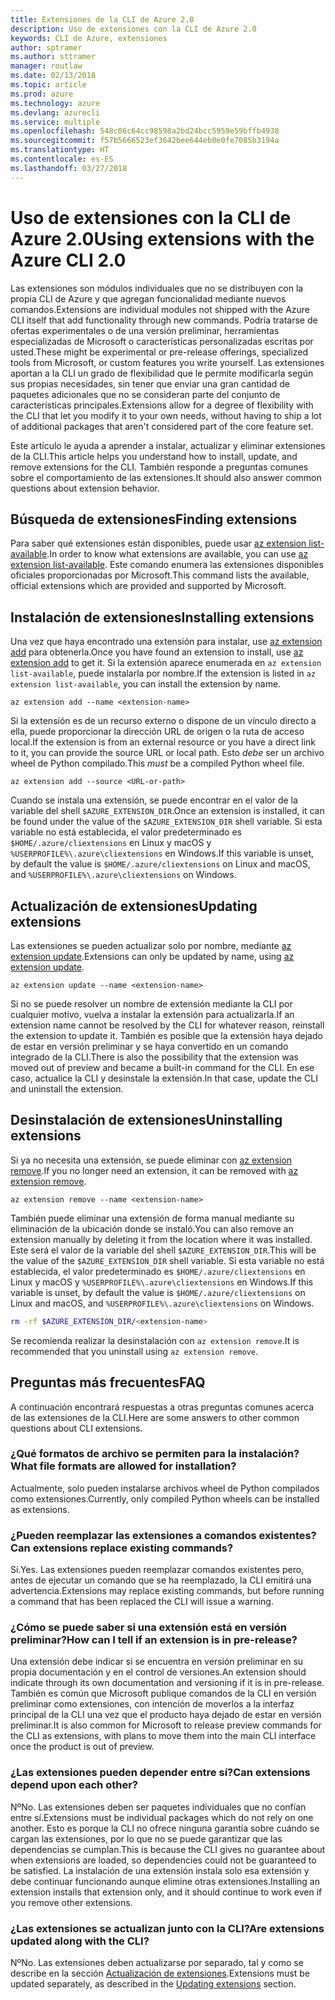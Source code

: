 ```yaml
---
title: Extensiones de la CLI de Azure 2.0
description: Uso de extensiones con la CLI de Azure 2.0
keywords: CLI de Azure, extensiones
author: sptramer
ms.author: sttramer
manager: routlaw
ms.date: 02/13/2018
ms.topic: article
ms.prod: azure
ms.technology: azure
ms.devlang: azurecli
ms.service: multiple
ms.openlocfilehash: 548c06c64cc98598a2bd24bcc5959e59bffb4930
ms.sourcegitcommit: f57b5666523ef3642bee644eb0e0fe7085b3194a
ms.translationtype: HT
ms.contentlocale: es-ES
ms.lasthandoff: 03/27/2018
---
```

# <a name="using-extensions-with-the-azure-cli-20"></a><span data-ttu-id="2830d-104">Uso de extensiones con la CLI de Azure 2.0</span><span class="sxs-lookup"><span data-stu-id="2830d-104">Using extensions with the Azure CLI 2.0</span></span>

<span data-ttu-id="2830d-105">Las extensiones son módulos individuales que no se distribuyen con la propia CLI de Azure y que agregan funcionalidad mediante nuevos comandos.</span><span class="sxs-lookup"><span data-stu-id="2830d-105">Extensions are individual modules not shipped with the Azure CLI itself that add functionality through new commands.</span></span> <span data-ttu-id="2830d-106">Podría tratarse de ofertas experimentales o de una versión preliminar, herramientas especializadas de Microsoft o características personalizadas escritas por usted.</span><span class="sxs-lookup"><span data-stu-id="2830d-106">These might be experimental or pre-release offerings, specialized tools from Microsoft, or custom features you write yourself.</span></span> <span data-ttu-id="2830d-107">Las extensiones aportan a la CLI un grado de flexibilidad que le permite modificarla según sus propias necesidades, sin tener que enviar una gran cantidad de paquetes adicionales que no se consideran parte del conjunto de características principales.</span><span class="sxs-lookup"><span data-stu-id="2830d-107">Extensions allow for a degree of flexibility with the CLI that let you modify it to your own needs, without having to ship a lot of additional packages that aren't considered part of the core feature set.</span></span>

<span data-ttu-id="2830d-108">Este artículo le ayuda a aprender a instalar, actualizar y eliminar extensiones de la CLI.</span><span class="sxs-lookup"><span data-stu-id="2830d-108">This article helps you understand how to install, update, and remove extensions for the CLI.</span></span> <span data-ttu-id="2830d-109">También responde a preguntas comunes sobre el comportamiento de las extensiones.</span><span class="sxs-lookup"><span data-stu-id="2830d-109">It should also answer common questions about extension behavior.</span></span>

## <a name="finding-extensions"></a><span data-ttu-id="2830d-110">Búsqueda de extensiones</span><span class="sxs-lookup"><span data-stu-id="2830d-110">Finding extensions</span></span>

<span data-ttu-id="2830d-111">Para saber qué extensiones están disponibles, puede usar [az extension list-available](/cli/azure/extension?view=azure-cli-latest#az_extension_list_available).</span><span class="sxs-lookup"><span data-stu-id="2830d-111">In order to know what extensions are available, you can use [az extension list-available](/cli/azure/extension?view=azure-cli-latest#az_extension_list_available).</span></span> <span data-ttu-id="2830d-112">Este comando enumera las extensiones disponibles oficiales proporcionadas por Microsoft.</span><span class="sxs-lookup"><span data-stu-id="2830d-112">This command lists the available, official extensions which are provided and supported by Microsoft.</span></span>

## <a name="installing-extensions"></a><span data-ttu-id="2830d-113">Instalación de extensiones</span><span class="sxs-lookup"><span data-stu-id="2830d-113">Installing extensions</span></span>

<span data-ttu-id="2830d-114">Una vez que haya encontrado una extensión para instalar, use [az extension add](https://docs.microsoft.com/en-us/cli/azure/extension?view=azure-cli-latest#az_extension_add) para obtenerla.</span><span class="sxs-lookup"><span data-stu-id="2830d-114">Once you have found an extension to install, use [az extension add](https://docs.microsoft.com/en-us/cli/azure/extension?view=azure-cli-latest#az_extension_add) to get it.</span></span> <span data-ttu-id="2830d-115">Si la extensión aparece enumerada en `az extension list-available`, puede instalarla por nombre.</span><span class="sxs-lookup"><span data-stu-id="2830d-115">If the extension is listed in `az extension list-available`, you can install the extension by name.</span></span>

```azurecli
az extension add --name <extension-name>
```

<span data-ttu-id="2830d-116">Si la extensión es de un recurso externo o dispone de un vínculo directo a ella, puede proporcionar la dirección URL de origen o la ruta de acceso local.</span><span class="sxs-lookup"><span data-stu-id="2830d-116">If the extension is from an external resource or you have a direct link to it, you can provide the source URL or local path.</span></span> <span data-ttu-id="2830d-117">Esto _debe_ ser un archivo wheel de Python compilado.</span><span class="sxs-lookup"><span data-stu-id="2830d-117">This _must_ be a compiled Python wheel file.</span></span>

```azurecli
az extension add --source <URL-or-path>
```

<span data-ttu-id="2830d-118">Cuando se instala una extensión, se puede encontrar en el valor de la variable del shell `$AZURE_EXTENSION_DIR`.</span><span class="sxs-lookup"><span data-stu-id="2830d-118">Once an extension is installed, it can be found under the value of the `$AZURE_EXTENSION_DIR` shell variable.</span></span> <span data-ttu-id="2830d-119">Si esta variable no está establecida, el valor predeterminado es `$HOME/.azure/cliextensions` en Linux y macOS y `%USERPROFILE%\.azure\cliextensions` en Windows.</span><span class="sxs-lookup"><span data-stu-id="2830d-119">If this variable is unset, by default the value is `$HOME/.azure/cliextensions` on Linux and macOS, and `%USERPROFILE%\.azure\cliextensions` on Windows.</span></span>

## <a name="updating-extensions"></a><span data-ttu-id="2830d-120">Actualización de extensiones</span><span class="sxs-lookup"><span data-stu-id="2830d-120">Updating extensions</span></span>

<span data-ttu-id="2830d-121">Las extensiones se pueden actualizar solo por nombre, mediante [az extension update](https://docs.microsoft.com/en-us/cli/azure/extension?view=azure-cli-latest#az_extension_update).</span><span class="sxs-lookup"><span data-stu-id="2830d-121">Extensions can only be updated by name, using [az extension update](https://docs.microsoft.com/en-us/cli/azure/extension?view=azure-cli-latest#az_extension_update).</span></span>

```azurecli
az extension update --name <extension-name>
```

<span data-ttu-id="2830d-122">Si no se puede resolver un nombre de extensión mediante la CLI por cualquier motivo, vuelva a instalar la extensión para actualizarla.</span><span class="sxs-lookup"><span data-stu-id="2830d-122">If an extension name cannot be resolved by the CLI for whatever reason, reinstall the extension to update it.</span></span> <span data-ttu-id="2830d-123">También es posible que la extensión haya dejado de estar en versión preliminar y se haya convertido en un comando integrado de la CLI.</span><span class="sxs-lookup"><span data-stu-id="2830d-123">There is also the possibility that the extension was moved out of preview and became a built-in command for the CLI.</span></span> <span data-ttu-id="2830d-124">En ese caso, actualice la CLI y desinstale la extensión.</span><span class="sxs-lookup"><span data-stu-id="2830d-124">In that case, update the CLI and uninstall the extension.</span></span>

## <a name="uninstalling-extensions"></a><span data-ttu-id="2830d-125">Desinstalación de extensiones</span><span class="sxs-lookup"><span data-stu-id="2830d-125">Uninstalling extensions</span></span>

<span data-ttu-id="2830d-126">Si ya no necesita una extensión, se puede eliminar con [az extension remove](https://docs.microsoft.com/en-us/cli/azure/extension?view=azure-cli-latest#az_extension_remove).</span><span class="sxs-lookup"><span data-stu-id="2830d-126">If you no longer need an extension, it can be removed with [az extension remove](https://docs.microsoft.com/en-us/cli/azure/extension?view=azure-cli-latest#az_extension_remove).</span></span>

```azurecli
az extension remove --name <extension-name>
```

<span data-ttu-id="2830d-127">También puede eliminar una extensión de forma manual mediante su eliminación de la ubicación donde se instaló.</span><span class="sxs-lookup"><span data-stu-id="2830d-127">You can also remove an extension manually by deleting it from the location where it was installed.</span></span> <span data-ttu-id="2830d-128">Este será el valor de la variable del shell `$AZURE_EXTENSION_DIR`.</span><span class="sxs-lookup"><span data-stu-id="2830d-128">This will be the value of the `$AZURE_EXTENSION_DIR` shell variable.</span></span> <span data-ttu-id="2830d-129">Si esta variable no está establecida, el valor predeterminado es `$HOME/.azure/cliextensions` en Linux y macOS y `%USERPROFILE%\.azure\cliextensions` en Windows.</span><span class="sxs-lookup"><span data-stu-id="2830d-129">If this variable is unset, by default the value is `$HOME/.azure/cliextensions` on Linux and macOS, and `%USERPROFILE%\.azure\cliextensions` on Windows.</span></span>

```bash
rm -rf $AZURE_EXTENSION_DIR/<extension-name>
```

<span data-ttu-id="2830d-130">Se recomienda realizar la desinstalación con `az extension remove`.</span><span class="sxs-lookup"><span data-stu-id="2830d-130">It is recommended that you uninstall using `az extension remove`.</span></span>

## <a name="faq"></a><span data-ttu-id="2830d-131">Preguntas más frecuentes</span><span class="sxs-lookup"><span data-stu-id="2830d-131">FAQ</span></span>

<span data-ttu-id="2830d-132">A continuación encontrará respuestas a otras preguntas comunes acerca de las extensiones de la CLI.</span><span class="sxs-lookup"><span data-stu-id="2830d-132">Here are some answers to other common questions about CLI extensions.</span></span>

### <a name="what-file-formats-are-allowed-for-installation"></a><span data-ttu-id="2830d-133">¿Qué formatos de archivo se permiten para la instalación?</span><span class="sxs-lookup"><span data-stu-id="2830d-133">What file formats are allowed for installation?</span></span>

<span data-ttu-id="2830d-134">Actualmente, solo pueden instalarse archivos wheel de Python compilados como extensiones.</span><span class="sxs-lookup"><span data-stu-id="2830d-134">Currently, only compiled Python wheels can be installed as extensions.</span></span>

### <a name="can-extensions-replace-existing-commands"></a><span data-ttu-id="2830d-135">¿Pueden reemplazar las extensiones a comandos existentes?</span><span class="sxs-lookup"><span data-stu-id="2830d-135">Can extensions replace existing commands?</span></span>

<span data-ttu-id="2830d-136">Sí.</span><span class="sxs-lookup"><span data-stu-id="2830d-136">Yes.</span></span> <span data-ttu-id="2830d-137">Las extensiones pueden reemplazar comandos existentes pero, antes de ejecutar un comando que se ha reemplazado, la CLI emitirá una advertencia.</span><span class="sxs-lookup"><span data-stu-id="2830d-137">Extensions may replace existing commands, but before running a command that has been replaced the CLI will issue a warning.</span></span>

### <a name="how-can-i-tell-if-an-extension-is-in-pre-release"></a><span data-ttu-id="2830d-138">¿Cómo se puede saber si una extensión está en versión preliminar?</span><span class="sxs-lookup"><span data-stu-id="2830d-138">How can I tell if an extension is in pre-release?</span></span>

<span data-ttu-id="2830d-139">Una extensión debe indicar si se encuentra en versión preliminar en su propia documentación y en el control de versiones.</span><span class="sxs-lookup"><span data-stu-id="2830d-139">An extension should indicate through its own documentation and versioning if it is in pre-release.</span></span> <span data-ttu-id="2830d-140">También es común que Microsoft publique comandos de la CLI en versión preliminar como extensiones, con intención de moverlos a la interfaz principal de la CLI una vez que el producto haya dejado de estar en versión preliminar.</span><span class="sxs-lookup"><span data-stu-id="2830d-140">It is also common for Microsoft to release preview commands for the CLI as extensions, with plans to move them into the main CLI interface once the product is out of preview.</span></span>

### <a name="can-extensions-depend-upon-each-other"></a><span data-ttu-id="2830d-141">¿Las extensiones pueden depender entre sí?</span><span class="sxs-lookup"><span data-stu-id="2830d-141">Can extensions depend upon each other?</span></span>

<span data-ttu-id="2830d-142">Nº</span><span class="sxs-lookup"><span data-stu-id="2830d-142">No.</span></span> <span data-ttu-id="2830d-143">Las extensiones deben ser paquetes individuales que no confían entre sí.</span><span class="sxs-lookup"><span data-stu-id="2830d-143">Extensions must be individual packages which do not rely on one another.</span></span> <span data-ttu-id="2830d-144">Esto es porque la CLI no ofrece ninguna garantía sobre cuándo se cargan las extensiones, por lo que no se puede garantizar que las dependencias se cumplan.</span><span class="sxs-lookup"><span data-stu-id="2830d-144">This is because the CLI gives no guarantee about when extensions are loaded, so dependencies could not be guaranteed to be satisfied.</span></span> <span data-ttu-id="2830d-145">La instalación de una extensión instala solo esa extensión y debe continuar funcionando aunque elimine otras extensiones.</span><span class="sxs-lookup"><span data-stu-id="2830d-145">Installing an extension installs that extension only, and it should continue to work even if you remove other extensions.</span></span>

### <a name="are-extensions-updated-along-with-the-cli"></a><span data-ttu-id="2830d-146">¿Las extensiones se actualizan junto con la CLI?</span><span class="sxs-lookup"><span data-stu-id="2830d-146">Are extensions updated along with the CLI?</span></span>

<span data-ttu-id="2830d-147">Nº</span><span class="sxs-lookup"><span data-stu-id="2830d-147">No.</span></span> <span data-ttu-id="2830d-148">Las extensiones deben actualizarse por separado, tal y como se describe en la sección [Actualización de extensiones](#updating-extensions).</span><span class="sxs-lookup"><span data-stu-id="2830d-148">Extensions must be updated separately, as described in the [Updating extensions](#updating-extensions) section.</span></span>

